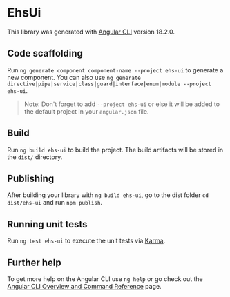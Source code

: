 # EhsUi

This library was generated with [Angular CLI](https://github.com/angular/angular-cli) version 18.2.0.

## Code scaffolding

Run `ng generate component component-name --project ehs-ui` to generate a new component. You can also use `ng generate directive|pipe|service|class|guard|interface|enum|module --project ehs-ui`.
> Note: Don't forget to add `--project ehs-ui` or else it will be added to the default project in your `angular.json` file. 

## Build

Run `ng build ehs-ui` to build the project. The build artifacts will be stored in the `dist/` directory.

## Publishing

After building your library with `ng build ehs-ui`, go to the dist folder `cd dist/ehs-ui` and run `npm publish`.

## Running unit tests

Run `ng test ehs-ui` to execute the unit tests via [Karma](https://karma-runner.github.io).

## Further help

To get more help on the Angular CLI use `ng help` or go check out the [Angular CLI Overview and Command Reference](https://angular.dev/tools/cli) page.
